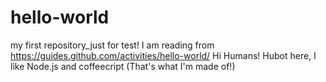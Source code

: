 # hello-world
my first repository_just for test! I am reading from https://guides.github.com/activities/hello-world/
Hi Humans!
Hubot here, I like Node.js and coffeecript (That's what I'm made of!)
